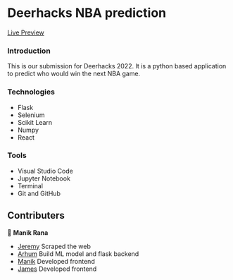 # Deerhacks NBA prediction

[Live Preview](https://deerhacks-landing-page.vercel.app/)

### Introduction

This is our submission for Deerhacks 2022. It is a python based application to predict who would win the next NBA game.

### Technologies

* Flask
* Selenium
* Scikit Learn
* Numpy
* React

### Tools

* Visual Studio Code
* Jupyter Notebook
* Terminal
* Git and GitHub

## Contributers

👤 **Manik Rana**
* [Jeremy](https://github.com/Canadiak) Scraped the web 
* [Arhum](https://github.com/ArhumAhmad) Build ML model and flask backend
* [Manik](https://github.com/Maniktherana) Developed frontend
* [James](https://github.com/jameskimdev) Developed frontend
